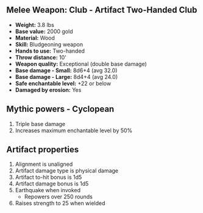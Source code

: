 ## Melee Weapon: Club - Artifact Two-Handed Club

- **Weight:**                 3.8 lbs
- **Base value:**             2000 gold
- **Material:**               Wood
- **Skill:**                  Bludgeoning weapon
- **Hands to use:**           Two-handed
- **Throw distance:**         10'
- **Weapon quality:**         Exceptional (double base damage)
- **Base damage - Small:**    8d6+4 (avg 32.0)
- **Base damage - Large:**    8d4+4 (avg 24.0)
- **Safe enchantable level:** +22 or below
- **Damaged by erosion:**     Yes

## Mythic powers - Cyclopean
1. Triple base damage
2. Increases maximum enchantable level by 50%

## Artifact properties
1. Alignment is unaligned
2. Artifact damage type is physical damage
3. Artifact to-hit bonus is 1d5
4. Artifact damage bonus is 1d5
5. Earthquake when invoked
    - Repowers over 250 rounds
6. Raises strength to 25 when wielded